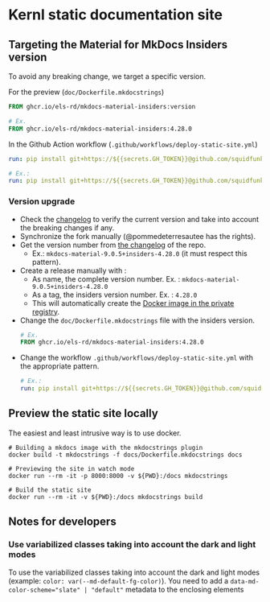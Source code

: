 # Kernl static documentation site

## Targeting the Material for MkDocs Insiders version

To avoid any breaking change, we target a specific version.

For the preview (`doc/Dockerfile.mkdocstrings`)
```dockerfile
FROM ghcr.io/els-rd/mkdocs-material-insiders:version

# Ex.
FROM ghcr.io/els-rd/mkdocs-material-insiders:4.28.0
```

In the Github Action workflow (`.github/workflows/deploy-static-site.yml`)
```yaml
run: pip install git+https://${{secrets.GH_TOKEN}}@github.com/squidfunk/mkdocs-material-insiders.git@version "mkdocstrings[python]"

# Ex.:
run: pip install git+https://${{secrets.GH_TOKEN}}@github.com/squidfunk/mkdocs-material-insiders.git@9.0.5-insiders-4.28.0 "mkdocstrings[python]"
```

### Version upgrade

- Check the [changelog](https://squidfunk.github.io/mkdocs-material/insiders/changelog/) to verify the current version and take into account the breaking changes if any. 
- Synchronize the fork manually (@pommedeterresautee has the rights).
- Get the version number from [the changelog](https://github.com/ELS-RD/mkdocs-material-insiders/blob/master/CHANGELOG) of the repo.
  - Ex.: `mkdocs-material-9.0.5+insiders-4.28.0` (it must respect this pattern).
- Create a release manually with :
  - As name, the complete version number. Ex. : `mkdocs-material-9.0.5+insiders-4.28.0`
  - As a tag, the insiders version number. Ex. : `4.28.0`
  - This will automatically create the [Docker image in the private registry](https://github.com/orgs/ELS-RD/packages/container/package/mkdocs-material-insiders).
- Change the `doc/Dockerfile.mkdocstrings` file with the insiders version.
  ```dockerfile
  # Ex.
  FROM ghcr.io/els-rd/mkdocs-material-insiders:4.28.0
  ```
- Change the workflow `.github/workflows/deploy-static-site.yml` with the appropriate pattern.
  ```yaml
  # Ex.:
  run: pip install git+https://${{secrets.GH_TOKEN}}@github.com/squidfunk/mkdocs-material-insiders.git@9.0.5-insiders-4.28.0 "mkdocstrings[python]"
  ```

## Preview the static site locally 

The easiest and least intrusive way is to use docker.

```shell
# Building a mkdocs image with the mkdocstrings plugin
docker build -t mkdocstrings -f docs/Dockerfile.mkdocstrings docs

# Previewing the site in watch mode
docker run --rm -it -p 8000:8000 -v ${PWD}:/docs mkdocstrings

# Build the static site
docker run --rm -it -v ${PWD}:/docs mkdocstrings build
```

## Notes for developers

### Use variabilized classes taking into account the dark and light modes

To use the variabilized classes taking into account the dark and light modes (example: `color: var(--md-default-fg-color)`).
You need to add a `data-md-color-scheme="slate" | "default"` metadata to the enclosing elements
